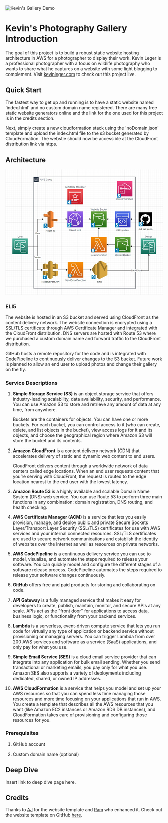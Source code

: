 <img src="https://i.imgur.com/aDE5ogZ.jpeg" alt="Kevin's Gallery Demo"/>

# Kevin's Photography Gallery Introduction
The goal of this project is to build a robust static website hosting architecture in AWS for a photographer to display their work. Kevin Leger is a professional photographer with a focus on wildlife photography who wants to share what he captures on a website with some light blogging to complement. Visit [kevinleger.com](https://kevinleger.com) to check out this project live.

## Quick Start
The fastest way to get up and running is to have a static website named 'index.html' and no custom domain name registered. There are many free static website generators online and the link for the one used for this project is in the credits section.

Next, simply create a new cloudformation stack using the 'noDomain.json' template and upload the index.html file to the s3 bucket generated by CloudFormation. The webstie should now be accessible at the CloudFront distribution link via https. 



## Architecture
![Website Architecture](docs/Architecture.jpg)

### ELI5

The website is hosted in an S3 bucket and served using CloudFront as the content delivery network. The website connection is encrypted using a SSL/TLS certificate through AWS Certificate Manager and integrated with the CloudFront distribution. DNS servers are hosted with Route 53 where we purchased a custom domain name and forward traffic to the CloudFront distribution.

GitHub hosts a remote repository for the code and is integrated with CodePipeline to continuously deliver changes to the S3 bucket. Future work is planned to allow an end user to upload photos and change their gallery on the fly.

### Service Descriptions

1. **Simple Storage Service (S3)** is an object storage service that offers industry-leading scalability, data availability, security, and performance. You can use Amazon S3 to store and retrieve any amount of data at any time, from anywhere.

    Buckets are the containers for objects. You can have one or more buckets. For each bucket, you can control access to it (who can create, delete, and list objects in the bucket), view access logs for it and its objects, and choose the geographical region where Amazon S3 will store the bucket and its contents.

2. **Amazon CloudFront** is a content delivery network (CDN) that accelerates delivery of static and dynamic web content to end users.

    CloudFront delivers content through a worldwide network of data centers called edge locations. When an end user requests content that you’re serving with CloudFront, the request is routed to the edge location nearest to the end user with the lowest latency.

3. **Amazon Route 53** is a highly available and scalable Domain Name System (DNS) web service. You can use Route 53 to perform three main functions in any combination: domain registration, DNS routing, and health checking.

4. **AWS Certificate Manager (ACM)** is a service that lets you easily provision, manage, and deploy public and private Secure Sockets Layer/Transport Layer Security (SSL/TLS) certificates for use with AWS services and your internal connected resources. SSL/TLS certificates are used to secure network communications and establish the identity of websites over the Internet as well as resources on private networks.

5. **AWS CodePipeline** is a continuous delivery service you can use to model, visualize, and automate the steps required to release your software. You can quickly model and configure the different stages of a software release process. CodePipeline automates the steps required to release your software changes continuously.

6. **GitHub** offers free and paid products for storing and collaborating on code.

7. **API Gateway** is a fully managed service that makes it easy for developers to create, publish, maintain, monitor, and secure APIs at any scale. APIs act as the "front door" for applications to access data, business logic, or functionality from your backend services. 

8. **Lambda** is a serverless, event-driven compute service that lets you run code for virtually any type of application or backend service without provisioning or managing servers. You can trigger Lambda from over 200 AWS services and software as a service (SaaS) applications, and only pay for what you use.

9. **Simple Email Service (SES)** is a cloud email service provider that can integrate into any application for bulk email sending. Whether you send transactional or marketing emails, you pay only for what you use. Amazon SES also supports a variety of deployments including dedicated, shared, or owned IP addresses.

10. **AWS CloudFormation** is a service that helps you model and set up your AWS resources so that you can spend less time managing those resources and more time focusing on your applications that run in AWS. You create a template that describes all the AWS resources that you want (like Amazon EC2 instances or Amazon RDS DB instances), and CloudFormation takes care of provisioning and configuring those resources for you.

### Prerequisites

1. GitHub account

2. Custom domain name (optional)

## Deep Dive
Insert link to deep dive page here.

## Credits
Thanks to [AJ](https://twitter.com/ajlkn) for the website template and [Ram](https://twitter.com/ram__patra) who enhanced it. Check out the website template on GitHub [here](https://github.com/rampatra/photography).

